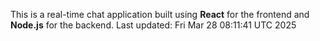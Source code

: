 This is a real-time chat application built using **React** for the frontend and **Node.js** for the backend.
Last updated: Fri Mar 28 08:11:41 UTC 2025
